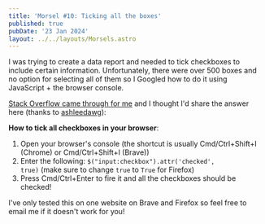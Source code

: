 ```yaml
---
title: 'Morsel #10: Ticking all the boxes'
published: true
pubDate: '23 Jan 2024'
layout: ../../layouts/Morsels.astro
---
```


I was trying to create a data report and needed to tick checkboxes to include certain information. Unfortunately, there were over 500 boxes and no option for selecting all of them so I Googled how to do it using JavaScript + the browser console.

[Stack Overflow came through for me](https://stackoverflow.com/questions/386281/how-to-implement-select-all-check-box-in-html) and I thought I'd share the answer here (thanks to [ashleedawg](https://stackoverflow.com/users/8112776/ashleedawg)):

**How to tick all checkboxes in your browser**:

1. Open your browser's console (the shortcut is usually Cmd/Ctrl+Shift+I (Chrome) or Cmd/Ctrl+Shift+I (Brave))
2. Enter the following: <code>$("input:checkbox").attr('checked', true)</code> (make sure to change <code>true</code> to <code>True</code> for Firefox)
3. Press Cmd/Ctrl+Enter to fire it and all the checkboxes should be checked!

I've only tested this on one website on Brave and Firefox so feel free to email me if it doesn't work for you!